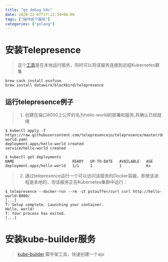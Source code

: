 ```yaml
---
title: "go debug k8s"
date: 2020-12-07T17:12:34+08:00
tags: ["操作各个服务"]
categories: ["golang"]
---
```

<!--more-->
# 安装Telepresence

> 这个[工具](https://www.telepresence.io/reference/install)是在本地运行服务，同时可以将该服务连接到远程Kubernetes群集

```shell
brew cask install osxfuse
brew install datawire/blackbird/telepresence
```

## 运行telepresence例子

>1. 创建在端口8000上公开的名为hello-world的部署和服务,并确认已经就绪

```shell
$ kubectl apply -f https://raw.githubusercontent.com/telepresenceio/telepresence/master/docs/tutorials/hello-world.yaml
deployment.apps/hello-world created
service/hello-world created

$ kubectl get deployments
NAME                          READY   UP-TO-DATE   AVAILABLE   AGE
deployment.apps/hello-world   1/1     1            1           6s
```

> 2. 通过telepresence运行一个可以访问该服务的Docker容器，即使该进程是本地的，但该服务正在Kubernetes集群中运行：

```shell
$ telepresence --docker-run --rm -it pstauffer/curl curl http://hello-world:8000/
[...]
T: Setup complete. Launching your container.
Hello, world!
T: Your process has exited.
[...]
```



# 安装kube-builder服务

>[kube-builder](https://book.kubebuilder.io/quick-start.html) 脚手架工具，快速创建一个api







